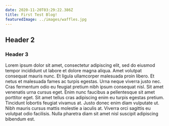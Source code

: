 ```yaml
---
date: 2020-11-20T03:29:22.386Z
title: First Test Blog!
featuredImage: ../images/waffles.jpg
---
```


## Header 2

### Header 3

Lorem ipsum dolor sit amet, consectetur adipiscing elit, sed do eiusmod tempor incididunt ut labore et dolore magna aliqua. Amet volutpat consequat mauris nunc. Et ligula ullamcorper malesuada proin libero. Et netus et malesuada fames ac turpis egestas. Urna neque viverra justo nec. Cras fermentum odio eu feugiat pretium nibh ipsum consequat nisl. Sit amet venenatis urna cursus eget. Enim nunc faucibus a pellentesque sit amet porttitor eget. Sit amet tellus cras adipiscing enim eu turpis egestas pretium. Tincidunt lobortis feugiat vivamus at. Justo donec enim diam vulputate ut. Nibh mauris cursus mattis molestie a iaculis at. Viverra orci sagittis eu volutpat odio facilisis. Nulla pharetra diam sit amet nisl suscipit adipiscing bibendum est.


